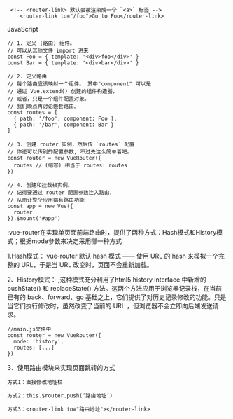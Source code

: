 ``` 
 <!-- <router-link> 默认会被渲染成一个 `<a>` 标签 -->
    <router-link to="/foo">Go to Foo</router-link>
```


JavaScript


``` 
// 1. 定义 (路由) 组件。
// 可以从其他文件 import 进来
const Foo = { template: '<div>foo</div>' }
const Bar = { template: '<div>bar</div>' }

// 2. 定义路由
// 每个路由应该映射一个组件。 其中"component" 可以是
// 通过 Vue.extend() 创建的组件构造器，
// 或者，只是一个组件配置对象。
// 我们晚点再讨论嵌套路由。
const routes = [
  { path: '/foo', component: Foo },
  { path: '/bar', component: Bar }
]

// 3. 创建 router 实例，然后传 `routes` 配置
// 你还可以传别的配置参数, 不过先这么简单着吧。
const router = new VueRouter({
  routes // (缩写) 相当于 routes: routes
})

// 4. 创建和挂载根实例。
// 记得要通过 router 配置参数注入路由，
// 从而让整个应用都有路由功能
const app = new Vue({
  router
}).$mount('#app')
```
;vue-router在实现单页面前端路由时，提供了两种方式：Hash模式和History模式；根据mode参数来决定采用哪一种方式

1.Hash模式：
vue-router 默认 hash 模式 —— 使用 URL 的 hash 来模拟一个完整的 URL，于是当 URL 改变时，页面不会重新加载。

2、History模式：
,这种模式充分利用了html5 history interface 中新增的 pushState() 和 replaceState() 方法。这两个方法应用于浏览器记录栈，在当前已有的 back、forward、go 基础之上，它们提供了对历史记录修改的功能。只是当它们执行修改时，虽然改变了当前的 URL ，但浏览器不会立即向后端发送请求。



``` 
//main.js文件中
const router = new VueRouter({
  mode: 'history',
  routes: [...]
})

```

3、使用路由模块来实现页面跳转的方式

    方式1：直接修改地址栏
    
    方式2：this.$router.push(‘路由地址’)
    
    方式3：<router-link to="路由地址"></router-link>
